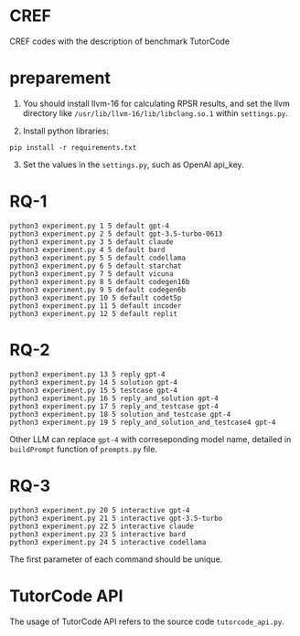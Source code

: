 # CREF
CREF codes with the description of benchmark TutorCode

# preparement

1. You should install llvm-16 for calculating RPSR results, and set the llvm directory like `/usr/lib/llvm-16/lib/libclang.so.1` within `settings.py`.

2. Install python libraries:

```
pip install -r requirements.txt
```

3. Set the values in the `settings.py`, such as OpenAI api_key.

# RQ-1
```
python3 experiment.py 1 5 default gpt-4
python3 experiment.py 2 5 default gpt-3.5-turbo-0613
python3 experiment.py 3 5 default claude
python3 experiment.py 4 5 default bard
python3 experiment.py 5 5 default codellama
python3 experiment.py 6 5 default starchat
python3 experiment.py 7 5 default vicuna
python3 experiment.py 8 5 default codegen16b
python3 experiment.py 9 5 default codegen6b
python3 experiment.py 10 5 default codet5p
python3 experiment.py 11 5 default incoder
python3 experiment.py 12 5 default replit
```

# RQ-2
```
python3 experiment.py 13 5 reply gpt-4
python3 experiment.py 14 5 solution gpt-4
python3 experiment.py 15 5 testcase gpt-4
python3 experiment.py 16 5 reply_and_solution gpt-4
python3 experiment.py 17 5 reply_and_testcase gpt-4
python3 experiment.py 18 5 solution_and_testcase gpt-4
python3 experiment.py 19 5 reply_and_solution_and_testcase4 gpt-4
```

Other LLM can replace `gpt-4` with correseponding model name, detailed in `buildPrompt` function of `prompts.py` file.

# RQ-3
```
python3 experiment.py 20 5 interactive gpt-4
python3 experiment.py 21 5 interactive gpt-3.5-turbo
python3 experiment.py 22 5 interactive claude
python3 experiment.py 23 5 interactive bard
python3 experiment.py 24 5 interactive codellama
```

The first parameter of each command should be unique.

# TutorCode API

The usage of TutorCode API refers to the source code `tutorcode_api.py`.
